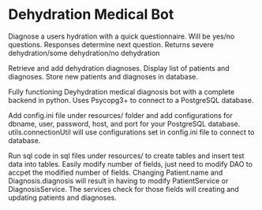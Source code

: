 # Dehydration Medical Bot

Diagnose a users hydration with a quick questionnaire. Will be yes/no questions. Responses determine next question. Returns severe dehydration/some dehydration/no dehydration

Retrieve and add dehydration diagnoses. Display list of patients and diagnoses. Store new patients and diagnoses in database.

Fully functioning Deyhydration medical diagnosis bot with a complete backend in python. Uses Psycopg3+ to connect to a PostgreSQL database.

Add config.ini file under resources/ folder and add configurations for dbname, user, password, host, and port for your PostgreSQL database. utils.connectionUtil will use configurations set in config.ini file to connect to database.

Run sql code in sql files under resources/ to create tables and insert test data into tables. Easily modify number of fields, just need to modify DAO to accpet the modified number of fields. Changing Patient.name and Diagnosis.diagnosis will result in having to modify PatientService or DiagnosisService. The services check for those fields will creating and updating patients and diagnoses.

